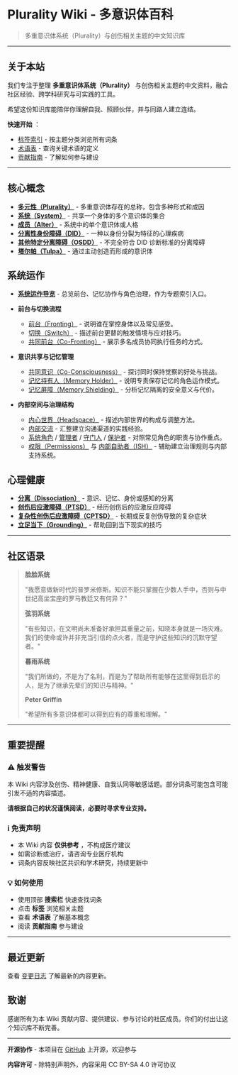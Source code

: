 # Plurality Wiki - 多意识体百科

> 多重意识体系统（Plurality）与创伤相关主题的中文知识库

---

## 关于本站

我们专注于整理 **多重意识体系统（Plurality）** 与创伤相关主题的中文资料，融合社区经验、跨学科研究与可实践的工具。

希望这份知识库能陪伴你理解自我、照顾伙伴，并与同路人建立连结。

**快速开始** ：

- [标签索引](tags.md) - 按主题分类浏览所有词条
- [术语表](Glossary.md) - 查询关键术语的定义
- [贡献指南](CONTRIBUTING.md) - 了解如何参与建设

---

## 核心概念

- **[多元性（Plurality）](entries/Plurality.md)** - 多重意识体存在的总称，包含多种形式和成因
- **[系统（System）](entries/System.md)** - 共享一个身体的多个意识体的集合
- **[成员（Alter）](entries/Alter.md)** - 系统中的单个意识体或人格
- **[分离性身份障碍（DID）](entries/DID.md)** - 一种以身份分裂为特征的心理疾病
- **[其他特定分离障碍（OSDD）](entries/OSDD.md)** - 不完全符合 DID 诊断标准的分离障碍
- **[塔尔帕（Tulpa）](entries/Tulpa.md)** - 通过主动创造而形成的意识体

## 系统运作

- **[系统运作导览](System-Operations.md)** - 总览前台、记忆协作与角色治理，作为专题索引入口。
- **前台与切换流程**

  - [前台（Fronting）](entries/Front-Fronting.md) - 说明谁在掌控身体以及常见感受。
  - [切换（Switch）](entries/Switch.md) - 描述前台更替的触发情境与应对技巧。
  - [共同前台（Co-Fronting）](entries/Co-Fronting.md) - 展示多名成员协同执行任务的方式。

- **意识共享与记忆管理**

  - [共同意识（Co-Consciousness）](entries/Co-Consciousness.md) - 探讨同时保持觉察的好处与挑战。
  - [记忆持有人（Memory Holder）](entries/Memory-Holder.md) - 说明专责保存记忆的角色运作模式。
  - [记忆屏障（Memory Shielding）](entries/Memory-Shielding.md) - 分析记忆隔离的安全意义与代价。

- **内部空间与治理结构**

  - [内心世界（Headspace）](entries/Headspace-Inner-World.md) - 描述内部世界的构成与调整方法。
  - [内部交流](entries/Internal-Communication.md) - 汇整建立沟通渠道的实践经验。
  - [系统角色](entries/System-Roles.md) / [管理者](entries/Admin.md) / [守门人](entries/Gatekeeper.md) / [保护者](entries/Protector.md) - 对照常见角色的职责与协作重点。
  - [权限（Permissions）](entries/Permissions.md) 与 [内部自助者（ISH）](entries/Internal-Self-Helper-ISH.md) - 辅助建立治理规则与内部支持系统。

## 心理健康

- **[分离（Dissociation）](entries/Dissociation.md)** - 意识、记忆、身份或感知的分离
- **[创伤后应激障碍（PTSD）](entries/PTSD.md)** - 经历创伤后的应激反应障碍
- **[复杂性创伤后应激障碍（CPTSD）](entries/CPTSD.md)** - 长期或反复创伤导致的复杂症状
- **[立足当下（Grounding）](entries/Grounding.md)** - 帮助回到当下现实的技巧

---

## 社区语录

> **脸脸系统**
>
> "我愿意做新时代的普罗米修斯。知识不能只掌握在少数人手中，否则与中世纪高坐宝座的罗马教廷又有何异？"
>
> **弦羽系统**
>
> "有些知识，在文明尚未准备好承担其重量之前，知晓本身就是一场灾难。我们的使命或许并非充当引信的点火者，而是守护这些知识的沉默守望者。"
>
> **暮雨系统**
>
> "我们所做的，不是为了名利，而是为了帮助所有能够在这里得到启示的人，是为了继承先辈们的知识与精神。"
>
> **Peter Griffin**
>
> "希望所有多意识体都可以得到应有的尊重和理解。"

---

## 重要提醒

### ⚠️ 触发警告

本 Wiki 内容涉及创伤、精神健康、自我认同等敏感话题。部分词条可能包含可能引发不适的内容描述。

**请根据自己的状况谨慎阅读，必要时寻求专业支持。**

### ℹ️ 免责声明

- 本 Wiki 内容 **仅供参考** ，不构成医疗建议
- 如需诊断或治疗，请咨询专业医疗机构
- 词条内容反映社区共识和学术研究，持续更新中

### 💡 如何使用

- 使用顶部 **搜索栏** 快速查找词条
- 点击 **标签** 浏览相关主题
- 查看 **术语表** 了解基本概念
- 阅读 **贡献指南** 参与建设

---

## 最近更新

查看 [变更日志](changelog.md) 了解最新的内容更新。

## 致谢

感谢所有为本 Wiki 贡献内容、提供建议、参与讨论的社区成员。你们的付出让这个知识库不断完善。

---

**开源协作** - 本项目在 [GitHub](https://github.com/kuliantnt/plurality_wiki) 上开源，欢迎参与

**内容许可** - 除特别声明外，内容采用 CC BY-SA 4.0 许可协议

